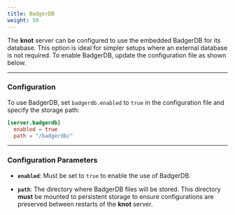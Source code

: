 ```yaml
---
title: BadgerDB
weight: 50
---
```


The **knot** server can be configured to use the embedded BadgerDB for its database. This option is ideal for simpler setups where an external database is not required. To enable BadgerDB, update the configuration file as shown below.

---

### Configuration

To use BadgerDB, set `badgerdb.enabled` to `true` in the configuration file and specify the storage path:

```toml
[server.badgerdb]
  enabled = true
  path = "/badgerdb/"
```

---

### Configuration Parameters

- **`enabled`**: Must be set to `true` to enable the use of BadgerDB.

- **`path`**: The directory where BadgerDB files will be stored. This directory **must** be mounted to persistent storage to ensure configurations are preserved between restarts of the **knot** server.
